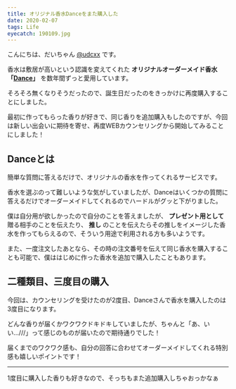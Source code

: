 ```yaml
---
title: オリジナル香水Danceをまた購入した
date: 2020-02-07
tags: Life
eyecatch: 190109.jpg
---
```


こんにちは、だいちゃん [@udcxx](https://twitter.com/udc_xx) です。

香水は敷居が高いという認識を変えてくれた **オリジナルオーダーメイド香水「[Dance](https://www.Dance-kobe.co.jp/)」** を数年間ずっと愛用しています。

そろそろ無くなりそうだったので、誕生日だったのをきっかけに再度購入することにしました。

最初に作ってもらった香りが好きで、同じ香りを追加購入もしたのですが、今回は新しい出会いに期待を寄せ、再度WEBカウンセリングから開始してみることにしました！

## Danceとは

簡単な質問に答えるだけで、オリジナルの香水を作ってくれるサービスです。

香水を選ぶのって難しいような気がしていましたが、Danceはいくつかの質問に答えるだけでオーダーメイドしてくれるのでハードルがグッと下がりました。

僕は自分用が欲しかったので自分のことを答えましたが、 **プレゼント用として** 贈る相手のことを伝えたり、 **推し** のことを伝えたらその推しをイメージした香水を作ってもらえるので、そういう用途で利用される方も多いようです。

また、一度注文したあとなら、その時の注文番号を伝えて同じ香水を購入することも可能で、僕ははじめに作った香水を追加で購入したこともあります。

## 二種類目、三度目の購入

今回は、カウンセリングを受けたのが2度目、Danceさんで香水を購入したのは3度目になります。

どんな香りが届くかワクワクドキドキしていましたが、ちゃんと「あ、いい...///」って感じのものが届いたので期待通りでした！

届くまでのワクワク感も、自分の回答に合わせてオーダーメイドしてくれる特別感も嬉しいポイントです！

----

1度目に購入した香りも好きなので、そっちもまた追加購入しちゃおっかなぁ

